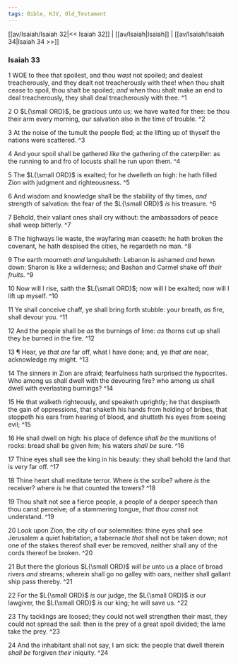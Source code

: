 ```yaml
---
tags: Bible, KJV, Old_Testament
---
```


[[av/Isaiah/Isaiah 32|<< Isaiah 32]] | [[av/Isaiah|Isaiah]] | [[av/Isaiah/Isaiah 34|Isaiah 34 >>]]

### Isaiah 33

1 WOE to thee that spoilest, and thou _wast_ not spoiled; and dealest treacherously, and they dealt not treacherously with thee! when thou shalt cease to spoil, thou shalt be spoiled; _and_ when thou shalt make an end to deal treacherously, they shall deal treacherously with thee. ^1

2 O $L{\small ORD}$, be gracious unto us; we have waited for thee: be thou their arm every morning, our salvation also in the time of trouble. ^2

3 At the noise of the tumult the people fled; at the lifting up of thyself the nations were scattered. ^3

4 And your spoil shall be gathered _like_ the gathering of the caterpiller: as the running to and fro of locusts shall he run upon them. ^4

5 The $L{\small ORD}$ is exalted; for he dwelleth on high: he hath filled Zion with judgment and righteousness. ^5

6 And wisdom and knowledge shall be the stability of thy times, _and_ strength of salvation: the fear of the $L{\small ORD}$ _is_ his treasure. ^6

7 Behold, their valiant ones shall cry without: the ambassadors of peace shall weep bitterly. ^7

8 The highways lie waste, the wayfaring man ceaseth: he hath broken the covenant, he hath despised the cities, he regardeth no man. ^8

9 The earth mourneth _and_ languisheth: Lebanon is ashamed _and_ hewn down: Sharon is like a wilderness; and Bashan and Carmel shake off _their_ _fruits_. ^9

10 Now will I rise, saith the $L{\small ORD}$; now will I be exalted; now will I lift up myself. ^10

11 Ye shall conceive chaff, ye shall bring forth stubble: your breath, _as_ fire, shall devour you. ^11

12 And the people shall be _as_ the burnings of lime: _as_ thorns cut up shall they be burned in the fire. ^12

13 ¶ Hear, ye _that_ _are_ far off, what I have done; and, ye _that_ _are_ near, acknowledge my might. ^13

14 The sinners in Zion are afraid; fearfulness hath surprised the hypocrites. Who among us shall dwell with the devouring fire? who among us shall dwell with everlasting burnings? ^14

15 He that walketh righteously, and speaketh uprightly; he that despiseth the gain of oppressions, that shaketh his hands from holding of bribes, that stoppeth his ears from hearing of blood, and shutteth his eyes from seeing evil; ^15

16 He shall dwell on high: his place of defence _shall_ _be_ the munitions of rocks: bread shall be given him; his waters _shall_ _be_ sure. ^16

17 Thine eyes shall see the king in his beauty: they shall behold the land that is very far off. ^17

18 Thine heart shall meditate terror. Where _is_ the scribe? where _is_ the receiver? where _is_ he that counted the towers? ^18

19 Thou shalt not see a fierce people, a people of a deeper speech than thou canst perceive; of a stammering tongue, _that_ _thou_ _canst_ not understand. ^19

20 Look upon Zion, the city of our solemnities: thine eyes shall see Jerusalem a quiet habitation, a tabernacle _that_ shall not be taken down; not one of the stakes thereof shall ever be removed, neither shall any of the cords thereof be broken. ^20

21 But there the glorious $L{\small ORD}$ _will_ _be_ unto us a place of broad rivers _and_ streams; wherein shall go no galley with oars, neither shall gallant ship pass thereby. ^21

22 For the $L{\small ORD}$ _is_ our judge, the $L{\small ORD}$ _is_ our lawgiver, the $L{\small ORD}$ _is_ our king; he will save us. ^22

23 Thy tacklings are loosed; they could not well strengthen their mast, they could not spread the sail: then is the prey of a great spoil divided; the lame take the prey. ^23

24 And the inhabitant shall not say, I am sick: the people that dwell therein _shall_ _be_ forgiven _their_ iniquity. ^24
